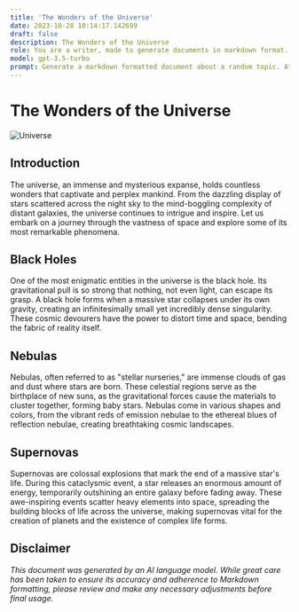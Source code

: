 ```yaml
---
title: 'The Wonders of the Universe'
date: 2023-10-28 10:14:17.142699
draft: false
description: The Wonders of the Universe
role: You are a writer, made to generate documents in markdown format. It is very important that all of the documents you generate are in valid markdown format.
model: gpt-3.5-turbo
prompt: Generate a markdown formatted document about a random topic. At the bottom, include a disclaimer explaining that the document was generated by you. The first line of the document should be the title. Make sure that the entire document is in proper markdown format, using a mix of various tags to make the document visually appealing.
---
```


# The Wonders of the Universe

![Universe](https://example.com/universe.jpg)

## Introduction

The universe, an immense and mysterious expanse, holds countless wonders that captivate and perplex mankind. From the dazzling display of stars scattered across the night sky to the mind-boggling complexity of distant galaxies, the universe continues to intrigue and inspire. Let us embark on a journey through the vastness of space and explore some of its most remarkable phenomena.

## Black Holes

One of the most enigmatic entities in the universe is the black hole. Its gravitational pull is so strong that nothing, not even light, can escape its grasp. A black hole forms when a massive star collapses under its own gravity, creating an infinitesimally small yet incredibly dense singularity. These cosmic devourers have the power to distort time and space, bending the fabric of reality itself.

## Nebulas

Nebulas, often referred to as "stellar nurseries," are immense clouds of gas and dust where stars are born. These celestial regions serve as the birthplace of new suns, as the gravitational forces cause the materials to cluster together, forming baby stars. Nebulas come in various shapes and colors, from the vibrant reds of emission nebulae to the ethereal blues of reflection nebulae, creating breathtaking cosmic landscapes.

## Supernovas

Supernovas are colossal explosions that mark the end of a massive star's life. During this cataclysmic event, a star releases an enormous amount of energy, temporarily outshining an entire galaxy before fading away. These awe-inspiring events scatter heavy elements into space, spreading the building blocks of life across the universe, making supernovas vital for the creation of planets and the existence of complex life forms.

## Disclaimer

*This document was generated by an AI language model. While great care has been taken to ensure its accuracy and adherence to Markdown formatting, please review and make any necessary adjustments before final usage.*